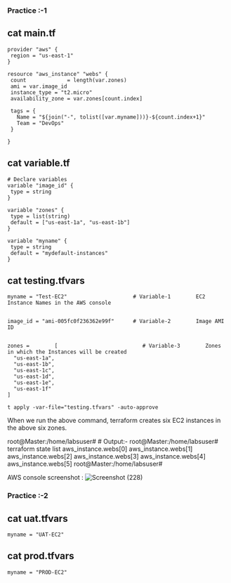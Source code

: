 ### Practice :-1

## cat main.tf 

 ```
 provider "aws" {
  region = "us-east-1"
}

resource "aws_instance" "webs" {
  count             = length(var.zones)
  ami = var.image_id
  instance_type = "t2.micro"
  availability_zone = var.zones[count.index]

  tags = {
    Name = "${join("-", tolist([var.myname]))}-${count.index+1}"
    Team = "DevOps"
  }

}
```


 ## cat variable.tf 
 
 ```
# Declare variables
variable "image_id" {
  type = string
}

variable "zones" { 
  type = list(string)
  default = ["us-east-1a", "us-east-1b"]
}

variable "myname" {
  type = string
  default = "mydefault-instances"
}
```


##  cat testing.tfvars

```
myname = "Test-EC2"                     # Variable-1        EC2 Instance Names in the AWS console  


image_id = "ami-005fc0f236362e99f"      # Variable-2        Image AMI ID 


zones =        [                           # Variable-3        Zones in which the Instances will be created
  "us-east-1a",
  "us-east-1b",
  "us-east-1c",
  "us-east-1d",
  "us-east-1e",
  "us-east-1f"
]

```




```
t apply -var-file="testing.tfvars" -auto-approve
```

When we run the above command, terraform creates six EC2 instances in the above six zones.


root@Master:/home/labsuser# # Output:-
root@Master:/home/labsuser# terraform state list
aws_instance.webs[0]
aws_instance.webs[1]
aws_instance.webs[2]
aws_instance.webs[3]
aws_instance.webs[4]
aws_instance.webs[5]
root@Master:/home/labsuser#


AWS console screenshot : ![Screenshot (228)](https://github.com/user-attachments/assets/9160e2a1-777d-44db-9caa-32386e61a1ec)




### Practice :-2

## cat uat.tfvars

```
myname = "UAT-EC2"
```

## cat prod.tfvars

```
myname = "PROD-EC2"
```



